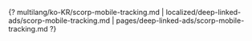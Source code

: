 {? multilang/ko-KR/scorp-mobile-tracking.md | localized/deep-linked-ads/scorp-mobile-tracking.md | pages/deep-linked-ads/scorp-mobile-tracking.md ?}
